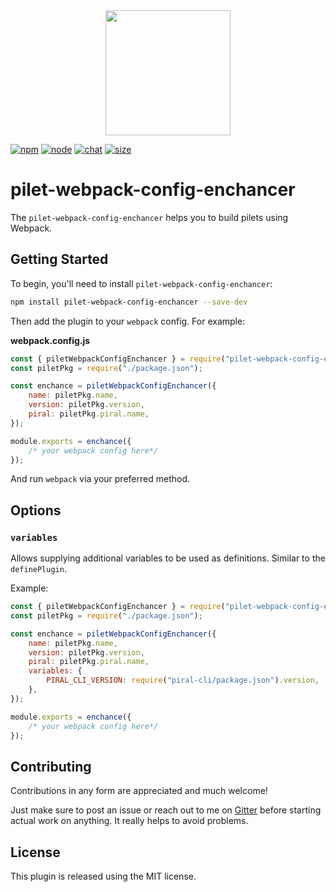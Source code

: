 <div align="center">
  <a href="https://github.com/webpack/webpack">
    <img width="200" height="200" src="https://webpack.js.org/assets/icon-square-big.svg">
  </a>
</div>

[![npm][npm]][npm-url]
[![node][node]][node-url]
[![chat][chat]][chat-url]
[![size][size]][size-url]

# pilet-webpack-config-enchancer

The `pilet-webpack-config-enchancer` helps you to build pilets using Webpack.

## Getting Started

To begin, you'll need to install `pilet-webpack-config-enchancer`:

```sh
npm install pilet-webpack-config-enchancer --save-dev
```

Then add the plugin to your `webpack` config. For example:

**webpack.config.js**

```js
const { piletWebpackConfigEnchancer } = require("pilet-webpack-config-enchancer");
const piletPkg = require("./package.json");

const enchance = piletWebpackConfigEnchancer({
    name: piletPkg.name,
    version: piletPkg.version,
    piral: piletPkg.piral.name,
});

module.exports = enchance({
    /* your webpack config here*/
});
```

And run `webpack` via your preferred method.

## Options

### `variables`

Allows supplying additional variables to be used as definitions. Similar to the `definePlugin`.

Example:

```js
const { piletWebpackConfigEnchancer } = require("pilet-webpack-config-enchancer");
const piletPkg = require("./package.json");

const enchance = piletWebpackConfigEnchancer({
    name: piletPkg.name,
    version: piletPkg.version,
    piral: piletPkg.piral.name,
    variables: {
        PIRAL_CLI_VERSION: require("piral-cli/package.json").version,
    },
});

module.exports = enchance({
    /* your webpack config here*/
});
```

## Contributing

Contributions in any form are appreciated and much welcome!

Just make sure to post an issue or reach out to me on [Gitter](https://gitter.im/piral-io/community) before starting actual work on anything. It really helps to avoid problems.

## License

This plugin is released using the MIT license.

[npm]: https://img.shields.io/npm/v/pilet-webpack-plugin.svg
[npm-url]: https://npmjs.com/package/pilet-webpack-plugin
[node]: https://img.shields.io/node/v/pilet-webpack-plugin.svg
[node-url]: https://nodejs.org
[chat]: https://img.shields.io/badge/gitter-piral.io%2Fcommunity-brightgreen.svg
[chat-url]: https://gitter.im/piral-io/community
[size]: https://packagephobia.now.sh/badge?p=pilet-webpack-plugin
[size-url]: https://packagephobia.now.sh/result?p=pilet-webpack-plugin
